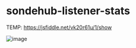 # sondehub-listener-stats

TEMP: https://jsfiddle.net/vk20r61u/1/show

![image](https://user-images.githubusercontent.com/22492406/149744902-790caeb9-1dc8-4dc1-bd7a-7cd67924cadd.png)
